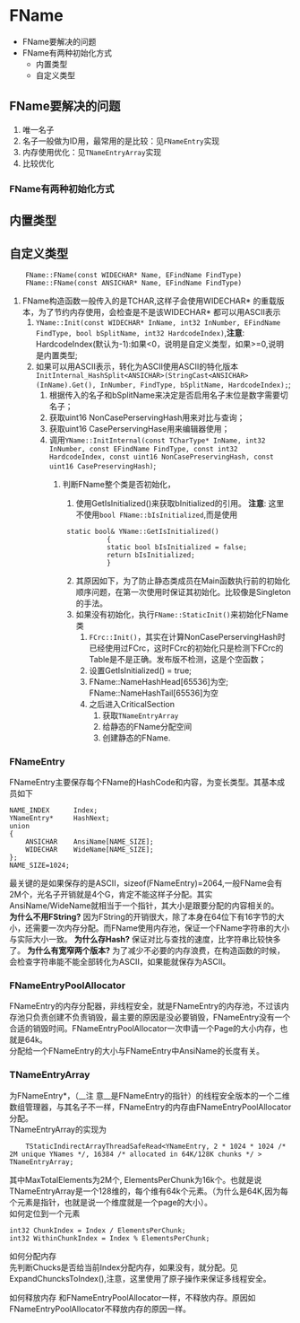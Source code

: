 # FName
*	FName要解决的问题
*   FName有两种初始化方式
    *   内置类型
	*   自定义类型

## FName要解决的问题
1.	唯一名子
2.	名子一般做为ID用，最常用的是比较：见`FNameEntry`实现
3.	内存使用优化：见`TNameEntryArray`实现
4.	比较优化
### FName有两种初始化方式
## 内置类型



## 自定义类型  
		FName::FName(const WIDECHAR* Name, EFindName FindType)
		FName::FName(const ANSICHAR* Name, EFindName FindType)  

1.	FName构造函数一般传入的是TCHAR,这样子会使用WIDECHAR* 的重载版本，为了节约内存使用，会检查是不是该WIDECHAR* 都可以用ASCII表示 
    1.	 `YName::Init(const WIDECHAR* InName, int32 InNumber, EFindName FindType, bool bSplitName, int32 HardcodeIndex)`,__注意__: HardcodeIndex(默认为-1):如果<0，说明是自定义类型，如果>=0,说明是内置类型; 
    2.	 如果可以用ASCII表示，转化为ASCII使用ASCII的特化版本`InitInternal_HashSplit<ANSICHAR>(StringCast<ANSICHAR>(InName).Get(), InNumber, FindType, bSplitName, HardcodeIndex);`; 
	     1.    根据传入的名子和bSplitName来决定是否启用名子末位是数字需要切名子；
	     2.    获取uint16 NonCasePerservingHash用来对比与查询；
	     3.    获取uint16 CasePerservingHase用来编辑器使用；
	     4.    调用`YName::InitInternal(const TCharType* InName, int32 InNumber, const EFindName FindType, const int32 HardcodeIndex, const uint16 NonCasePreservingHash, const uint16 CasePreservingHash)`; 
		     	1.   判断FName整个类是否初始化，
		     		 1.    使用GetIsInitialized()来获取bInitialized的引用。
		     		       __注意__: 这里不使用`bool FName::bIsInitialized`,而是使用 
 
						  static bool& YName::GetIsInitialized()
									{
									static bool bIsInitialized = false;
									return bIsInitialized;
									} 	

						   
					 2.    其原因如下，为了防止静态类成员在Main函数执行前的初始化顺序问题，在第一次使用时保证其初始化。比较像是Singleton的手法。
					 3.    如果没有初始化，执行`FName::StaticInit()`来初始化FName类
					       1.   `FCrc::Init()`，其实在计算NonCasePerservingHash时已经使用过FCrc，这时FCrc的初始化只是检测下FCrc的Table是不是正确。发布版不检测，这是个空函数；
					       2.   设置GetIsInitialized() = true;  
					       3.   FName::NameHashHead[65536]为空; FName::NameHashTail[65536]为空
					       4.   之后进入CriticalSection
					            1.    获取`TNameEntryArray`  
					            2.    给静态的FName分配空间
					            3.    创建静态的FName.
					            


### FNameEntry
FNameEntry主要保存每个FName的HashCode和内容，为变长类型。其基本成员如下  

	NAME_INDEX		Index;  
	YNameEntry*		HashNext;  
	union
	{
		ANSICHAR	AnsiName[NAME_SIZE];
		WIDECHAR	WideName[NAME_SIZE];
	};
	NAME_SIZE=1024;  

最关键的是如果保存的是ASCII，sizeof(FNameEntry)=2064,一般FName会有2M个，光名子开销就是4个G，肯定不能这样子分配。其实AnsiName/WideName就相当于一个指针，其大小是跟要分配的内容相关的。    
__为什么不用FString?__ 因为FString的开销很大，除了本身在64位下有16字节的大小，还需要一次内存分配。而FName使用内存池，保证一个FName字符串的大小与实际大小一致。
__为什么存Hash?__ 保证对比与查找的速度，比字符串比较快多了。
__为什么有宽窄两个版本?__  为了减少不必要的内存浪费，在构造函数的时候，会检查字符串能不能全部转化为ASCII，如果能就保存为ASCII。 

### FNameEntryPoolAllocator 
FNameEntry的内存分配器，非线程安全，就是FNameEntry的内存池，不过该内存池只负责创建不负责销毁，最主要的原因是没必要销毁，FNameEntry没有一个合适的销毁时间。FNameEntryPoolAllocator一次申请一个Page的大小内存，也就是64k。  
分配给一个FNameEntry的大小与FNameEntry中AnsiName的长度有关。
### TNameEntryArray
为FNameEntry*，（__注                                                                                             意__是FNameEntry的指针）的线程安全版本的一个二维数组管理器，与其名子不一样，FNameEntry的内存由FNameEntryPoolAllocator分配。                                                                                                                                                                                                              
TNameEntryArray的实现为  

		TStaticIndirectArrayThreadSafeRead<YNameEntry, 2 * 1024 * 1024 /* 2M unique YNames */, 16384 /* allocated in 64K/128K chunks */ > TNameEntryArray;
其中MaxTotalElements为2M个, ElementsPerChunk为16k个。也就是说TNameEntryArray是一个128维的，每个维有64k个元素。（为什么是64K,因为每个元素是指针，也就是说一个维度就是一个page的大小）。  
如何定位到一个元素 

	int32 ChunkIndex = Index / ElementsPerChunk;
	int32 WithinChunkIndex = Index % ElementsPerChunk;
如何分配内存  
先判断Chucks是否给当前Index分配内存，如果没有，就分配。见ExpandChuncksToIndex(),注意，这里使用了原子操作来保证多线程安全。  

如何释放内存
和FNameEntryPoolAllocator一样，不释放内存。原因如FNameEntryPoolAllocator不释放内存的原因一样。 


